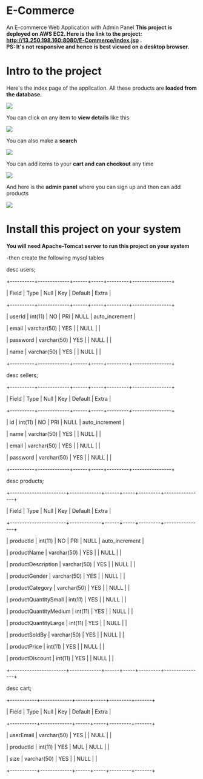 # E-Commerce
An E-commerce Web Application with Admin Panel
**This project is deployed on AWS EC2. Here is the link to the project: http://13.250.198.160:8080/E-Commerce/index.jsp . <br> PS: It's not responsive and hence is best viewed on a desktop browser.**

# Intro to the project

Here's the index page of the application. All these products are **loaded from the database.**

<img src="https://github.com/shivamvk/E-Commerce/blob/master/images/Screenshot%20(8).png">

You can click on any item to **view details** like this

<img src="https://github.com/shivamvk/E-Commerce/blob/master/images/Screenshot%20(9).png">

You can also make a **search**

<img src="https://github.com/shivamvk/E-Commerce/blob/master/images/Screenshot%20(10).png">

You can add items to your **cart and can checkout** any time

<img src="https://github.com/shivamvk/E-Commerce/blob/master/images/Screenshot%20(11).png">

And here is the **admin panel** where you can sign up and then can add products

<img src="https://github.com/shivamvk/E-Commerce/blob/master/images/Screenshot%20(12).png">
          
# Install this project on your system

**You will need Apache-Tomcat server to run this project on your system**

-then create the following mysql tables


desc users;

+----------+-------------+------+-----+---------+----------------+

| Field    | Type        | Null | Key | Default | Extra          |

+----------+-------------+------+-----+---------+----------------+

| userId   | int(11)     | NO   | PRI | NULL    | auto_increment |

| email    | varchar(50) | YES  |     | NULL    |                |

| password | varchar(50) | YES  |     | NULL    |                |

| name     | varchar(50) | YES  |     | NULL    |                |

+----------+-------------+------+-----+---------+----------------+



desc sellers;

+----------+-------------+------+-----+---------+----------------+

| Field    | Type        | Null | Key | Default | Extra          |

+----------+-------------+------+-----+---------+----------------+

| id       | int(11)     | NO   | PRI | NULL    | auto_increment |

| name     | varchar(50) | YES  |     | NULL    |                |

| email    | varchar(50) | YES  |     | NULL    |                |

| password | varchar(50) | YES  |     | NULL    |                |

+----------+-------------+------+-----+---------+----------------+



desc products;

+-----------------------+-------------+------+-----+---------+----------------+

| Field                 | Type        | Null | Key | Default | Extra          |

+-----------------------+-------------+------+-----+---------+----------------+

| productId             | int(11)     | NO   | PRI | NULL    | auto_increment |

| productName           | varchar(50) | YES  |     | NULL    |                |

| productDescription    | varchar(50) | YES  |     | NULL    |                |

| productGender         | varchar(50) | YES  |     | NULL    |                |

| productCategory       | varchar(50) | YES  |     | NULL    |                |

| productQuantitySmall  | int(11)     | YES  |     | NULL    |                |

| productQuantityMedium | int(11)     | YES  |     | NULL    |                |

| productQuantityLarge  | int(11)     | YES  |     | NULL    |                |

| productSoldBy         | varchar(50) | YES  |     | NULL    |                |

| productPrice          | int(11)     | YES  |     | NULL    |                |

| productDiscount       | int(11)     | YES  |     | NULL    |                |

+-----------------------+-------------+------+-----+---------+----------------+



desc cart;

+-----------+-------------+------+-----+---------+-------+

| Field     | Type        | Null | Key | Default | Extra |

+-----------+-------------+------+-----+---------+-------+

| userEmail | varchar(50) | YES  |     | NULL    |       |

| productId | int(11)     | YES  | MUL | NULL    |       |

| size      | varchar(50) | YES  |     | NULL    |       |

+-----------+-------------+------+-----+---------+-------+
